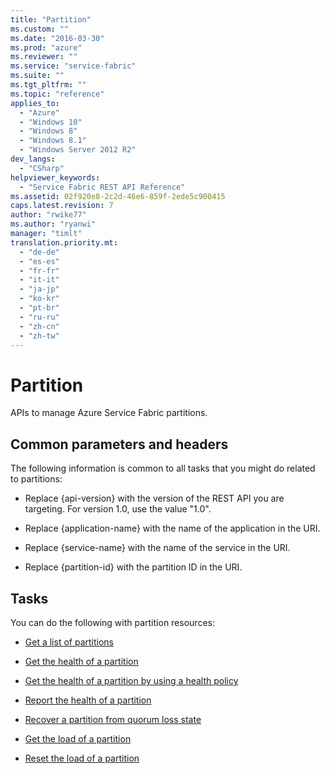 ```yaml
---
title: "Partition"
ms.custom: ""
ms.date: "2016-03-30"
ms.prod: "azure"
ms.reviewer: ""
ms.service: "service-fabric"
ms.suite: ""
ms.tgt_pltfrm: ""
ms.topic: "reference"
applies_to: 
  - "Azure"
  - "Windows 10"
  - "Windows 8"
  - "Windows 8.1"
  - "Windows Server 2012 R2"
dev_langs: 
  - "CSharp"
helpviewer_keywords: 
  - "Service Fabric REST API Reference"
ms.assetid: 02f920e8-2c2d-46e6-859f-2ede5c900415
caps.latest.revision: 7
author: "rwike77"
ms.author: "ryanwi"
manager: "timlt"
translation.priority.mt: 
  - "de-de"
  - "es-es"
  - "fr-fr"
  - "it-it"
  - "ja-jp"
  - "ko-kr"
  - "pt-br"
  - "ru-ru"
  - "zh-cn"
  - "zh-tw"
---
```

# Partition
APIs to manage Azure Service Fabric partitions.  
  
##  <a name="bk_common"></a> Common parameters and headers  
 The following information is common to all tasks that you might do related to partitions:  
  
-   Replace {api-version} with the version of the REST API you are targeting. For version 1.0, use the value "1.0".  
  
-   Replace {application-name} with the name of the application in the URI.  
  
-   Replace {service-name} with the name of the service in the URI.  
  
-   Replace {partition-id} with the partition ID in the URI.  
  
## Tasks  
 You can do the following with partition resources:  
  
-   [Get a list of partitions](../ServiceFabricREST/get-a-list-of-partitions.md)  
  
-   [Get the health of a partition](../ServiceFabricREST/get-the-health-of-a-partition.md)  
  
-   [Get the health of a partition by using a health policy](../ServiceFabricREST/get-the-health-of-a-partition-by-using-a-health-policy.md)  
  
-   [Report the health of a partition](../ServiceFabricREST/report-the-health-of-a-partition.md)  
  
-   [Recover a partition from quorum loss state](../ServiceFabricREST/recover-a-partition-from-quorum-loss-state.md)  
  
-   [Get the load of a partition](../ServiceFabricREST/get-the-load-of-a-partition.md)  
  
-   [Reset the load of a partition](../ServiceFabricREST/reset-the-load-of-a-partition.md)